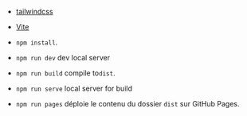 - [tailwindcss](https://tailwindcss.com/)
- [Vite](https://vitejs.dev/)


- `npm install`.
- `npm run dev` dev local server
- `npm run build` compile to`dist`.
- `npm run serve` local server for build
- `npm run pages` déploie le contenu du dossier `dist` sur GitHub Pages.



